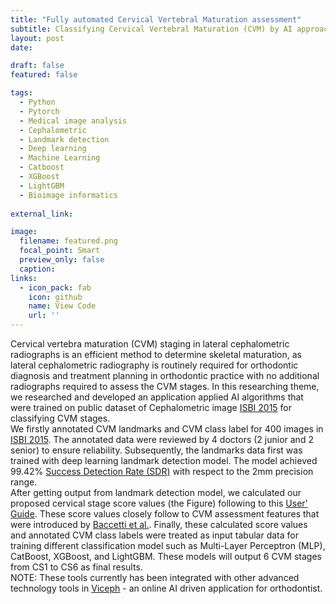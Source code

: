 ```yaml
---
title: "Fully automated Cervical Vertebral Maturation assessment"
subtitle: Classifying Cervical Vertebral Maturation (CVM) by AI approach.
layout: post
date: 

draft: false
featured: false

tags:
  - Python
  - Pytorch
  - Medical image analysis
  - Cephalometric
  - Landmark detection
  - Deep learning
  - Machine Learning
  - Catboost
  - XGBoost
  - LightGBM
  - Bioimage informatics
  
external_link: 

image:
  filename: featured.png
  focal_point: Smart
  preview_only: false
  caption: 
links:
  - icon_pack: fab
    icon: github
    name: View Code 
    url: ''
---
```

Cervical vertebra maturation (CVM) staging in lateral cephalometric radiographs is an efficient method to determine skeletal maturation, 
as lateral cephalometric radiography is routinely required for orthodontic diagnosis and treatment planning in orthodontic practice with no additional radiographs required to assess the CVM stages. 
In this researching theme, we researched and developed an application applied AI algorithms that were trained on 
public dataset of Cephalometric image [ISBI 2015](https://biomedicalimaging.org/2015/program/isbi-challenges/) for classifying CVM stages. \
We firstly annotated CVM landmarks and CVM class label for 400 images in [ISBI 2015](https://biomedicalimaging.org/2015/program/isbi-challenges/).
The annotated data were reviewed by 4 doctors (2 junior and 2 senior) to ensure reliability.
Subsequently, the landmarks data first was trained with deep learning landmark detection model. The model achieved 99.42% [Success Detection Rate (SDR)](https://pubmed.ncbi.nlm.nih.gov/25794388/) with respect to the 2mm precision range. \
After getting output from landmark detection model, we calculated our proposed cervical stage score values (the Figure) following to this [User' Guide](https://pubmed.ncbi.nlm.nih.gov/29337631/).
These score values closely follow to CVM assessment features that were introduced by [Baccetti et al.](https://www.sciencedirect.com/science/article/abs/pii/S1073874605000216).
Finally, these calculated score values and annotated CVM class labels were treated as input tabular data for training different classification model such as Multi-Layer Perceptron (MLP), CatBoost, XGBoost, and LightGBM. 
These models will output 6 CVM stages from CS1 to CS6 as final results. \
NOTE: These tools currently has been integrated with other advanced technology tools in [Viceph](https://www.viceph.net/) - an online AI driven application for orthodontist.

